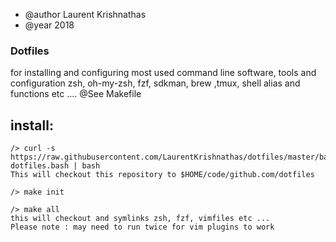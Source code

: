 * @author Laurent Krishnathas
* @year 2018


### Dotfiles 
for installing and configuring most used command line software, tools and configuration 
zsh, oh-my-zsh, fzf, sdkman, brew ,tmux, shell alias and functions etc ....
@See Makefile



## install:
    /> curl -s https://raw.githubusercontent.com/LaurentKrishnathas/dotfiles/master/bash/install-dotfiles.bash | bash
    This will checkout this repository to $HOME/code/github.com/dotfiles

    /> make init

    /> make all
    this will checkout and symlinks zsh, fzf, vimfiles etc ...
    Please note : may need to run twice for vim plugins to work


        








